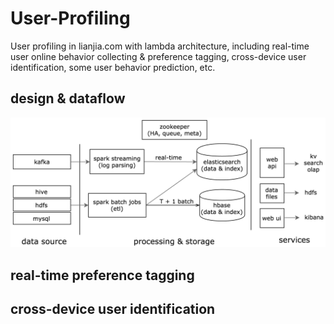# User-Profiling
User profiling in lianjia.com with lambda architecture, including real-time user online behavior collecting &amp; preference tagging, cross-device user identification, some user behavior prediction, etc.

## design & dataflow
<img src="https://github.com/cyber4ron/notes/blob/master/images/user-profiling-arch.png" width="800">

## real-time preference tagging

## cross-device user identification
